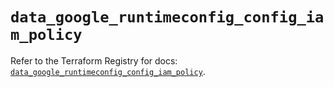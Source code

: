 # `data_google_runtimeconfig_config_iam_policy`

Refer to the Terraform Registry for docs: [`data_google_runtimeconfig_config_iam_policy`](https://registry.terraform.io/providers/hashicorp/google-beta/6.34.1/docs/data-sources/google_runtimeconfig_config_iam_policy).
